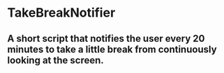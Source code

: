 # TakeBreakNotifier
## A short script that notifies the user every 20 minutes to take a little break from continuously looking at the screen. 
